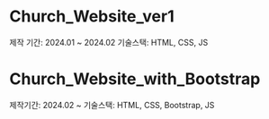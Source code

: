 # Church_Website_ver1
제작 기간: 2024.01 ~ 2024.02
기술스택: HTML, CSS, JS

# Church_Website_with_Bootstrap
제작기간: 2024.02 ~ 
기술스택: HTML, CSS, Bootstrap, JS
